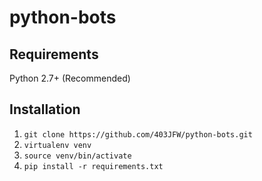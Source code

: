 python-bots
===========

Requirements
------------
Python 2.7+ (Recommended)

Installation
------------
1. `git clone https://github.com/403JFW/python-bots.git`
2. `virtualenv venv`
3. `source venv/bin/activate`
4. `pip install -r requirements.txt`
